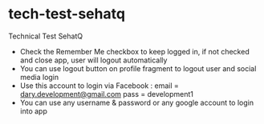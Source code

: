 # tech-test-sehatq
Technical Test SehatQ

- Check the Remember Me checkbox to keep logged in, if not checked and close app, user will logout automatically
- You can use logout button on profile fragment to logout user and social media login
- Use this account to login via Facebook :
	email = dary.development@gmail.com
	pass = development1
- You can use any username & password or any google account to login into app
